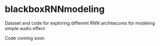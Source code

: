 # blackboxRNNmodeling
Dataset and code for exploring different RNN architecures for modeling simple audio effect

Code coming soon
